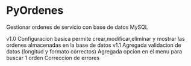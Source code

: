 # PyOrdenes
Gestionar ordenes de servicio con base de datos MySQL


v1.0 
Configuracion basica permite crear,modificar,eliminar y mostrar las ordenes almacenadas en la base de datos
v1.1
Agregada validacion de datos (longitud y formato correctos)
Agregada opcion en el menu para buscar 1 orden
Correccion de errores
